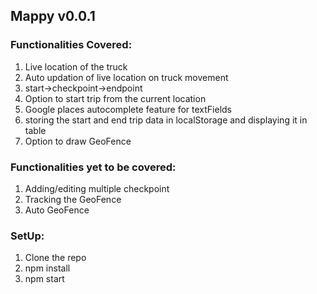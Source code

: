## Mappy v0.0.1

### Functionalities Covered:

1. Live location of the truck
2. Auto updation of live location on truck movement
3. start->checkpoint->endpoint
4. Option to start trip from the current location
5. Google places autocomplete feature for textFields
6. storing the start and end trip data in localStorage and displaying it in table
7. Option to draw GeoFence

### Functionalities yet to be covered:

1. Adding/editing multiple checkpoint
2. Tracking the GeoFence
3. Auto GeoFence


### SetUp:

1. Clone the repo
2. npm install
3. npm start
